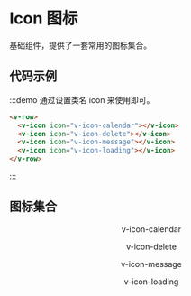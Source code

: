 # Icon 图标

基础组件，提供了一套常用的图标集合。

## 代码示例

:::demo 通过设置类名 icon 来使用即可。

```html
<v-row>
  <v-icon icon="v-icon-calendar"></v-icon>
  <v-icon icon="v-icon-delete"></v-icon>
  <v-icon icon="v-icon-message"></v-icon>
  <v-icon icon="v-icon-loading"></v-icon>
</v-row>
```
:::

## 图标集合

<v-row class="icons">
  <v-col :span="4">
    <v-icon icon="v-icon-calendar"></v-icon>
    <p>v-icon-calendar</p>
  </v-col>
  <v-col :span="4">
    <v-icon icon="v-icon-delete"></v-icon>
    <p>v-icon-delete</p>
  </v-col>
  <v-col :span="4">
    <v-icon icon="v-icon-message"></v-icon>
    <p>v-icon-message</p>
  </v-col>
  <v-col :span="4">
    <v-icon icon="v-icon-loading"></v-icon>
    <p>v-icon-loading</p>
  </v-col>
</v-row>

<script>
  import Row from '@/components/row';
  import Col from '@/components/col';
  import Icon from '@/components/icon';

  export default {
    components: {
      VRow: Row,
      VCol: Col,
      VIcon: Icon,
    },
  };
</script>

<style rel="stylesheet/scss" lang="sass" scoped>
.icons {
  .v-icon {
    font-size: 30px;
    text-align: center;
    width: 100%
  }
  p {
    text-align: center;
  }
}
</style>